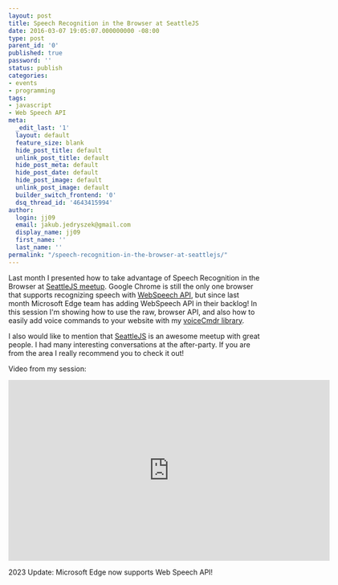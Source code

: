 ```yaml
---
layout: post
title: Speech Recognition in the Browser at SeattleJS
date: 2016-03-07 19:05:07.000000000 -08:00
type: post
parent_id: '0'
published: true
password: ''
status: publish
categories:
- events
- programming
tags:
- javascript
- Web Speech API
meta:
  _edit_last: '1'
  layout: default
  feature_size: blank
  hide_post_title: default
  unlink_post_title: default
  hide_post_meta: default
  hide_post_date: default
  hide_post_image: default
  unlink_post_image: default
  builder_switch_frontend: '0'
  dsq_thread_id: '4643415994'
author:
  login: jj09
  email: jakub.jedryszek@gmail.com
  display_name: jj09
  first_name: ''
  last_name: ''
permalink: "/speech-recognition-in-the-browser-at-seattlejs/"
---
```

<p>Last month I presented how to take advantage of Speech Recognition in the Browser at <a href="http://www.meetup.com/seattlejs/events/224633792/">SeattleJS meetup</a>. Google Chrome is still the only one browser that supports recognizing speech with <a href="https://developer.mozilla.org/en-US/docs/Web/API/Web_Speech_API">WebSpeech API</a>, but since last month Microsoft Edge team has adding WebSpeech API in their backlog! In this session I'm showing how to use the raw, browser API, and also how to easily add voice commands to your website with my <a href="https://github.com/jj09/voiceCmdr">voiceCmdr library</a>.</p>
<p>I also would like to mention that <a href="http://www.meetup.com/seattlejs/">SeattleJS</a> is an awesome meetup with great people. I had many interesting conversations at the after-party. If you are from the area I really recommend you to check it out!</p>
<p>Video from my session:</p>
<p><iframe src="https://channel9.msdn.com/Blogs/seattlejs/2016021101/player" width="640" height="360" frameborder="0" allowfullscreen="allowfullscreen"></iframe></p>

2023 Update: Microsoft Edge now supports Web Speech API!